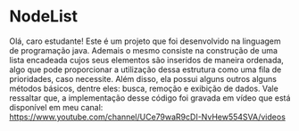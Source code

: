 # NodeList
Olá, caro estudante! Este é um projeto que foi  desenvolvido na linguagem de programação java. Ademais o mesmo consiste na construção de uma lista encadeada cujos seus elementos são inseridos de maneira ordenada, algo que pode proporcionar a utilização dessa estrutura como uma fila de prioridades, caso necessite. Além disso, ela possui alguns outros alguns métodos básicos, dentre eles: busca, remoção e exibição de dados. Vale ressaltar que, a implementação desse código foi gravada em vídeo que está disponível em meu canal: https://www.youtube.com/channel/UCe79waR9cDI-NvHew554SVA/videos
